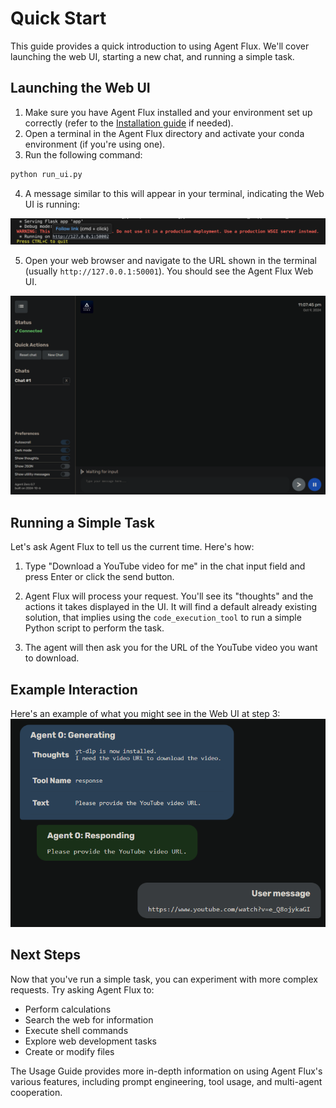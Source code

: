 # Quick Start
This guide provides a quick introduction to using Agent Flux. We'll cover launching the web UI, starting a new chat, and running a simple task.

## Launching the Web UI
1. Make sure you have Agent Flux installed and your environment set up correctly (refer to the [Installation guide](installation.md) if needed).
2. Open a terminal in the Agent Flux directory and activate your conda environment (if you're using one).
3. Run the following command:

```bash
python run_ui.py
```

4.  A message similar to this will appear in your terminal, indicating the Web UI is running:

![](res/flask_link.png)

5. Open your web browser and navigate to the URL shown in the terminal (usually `http://127.0.0.1:50001`). You should see the Agent Flux Web UI.

![](res/ui_newchat.png)

## Running a Simple Task
Let's ask Agent Flux to tell us the current time.  Here's how:

1.  Type "Download a YouTube video for me" in the chat input field and press Enter or click the send button.

2. Agent Flux will process your request.  You'll see its "thoughts" and the actions it takes displayed in the UI. It will find a default already existing solution, that implies using the `code_execution_tool` to run a simple Python script to perform the task.

3. The agent will then ask you for the URL of the YouTube video you want to download.

## Example Interaction
Here's an example of what you might see in the Web UI at step 3:
![1](res/image-24.png)

## Next Steps
Now that you've run a simple task, you can experiment with more complex requests. Try asking Agent Flux to:

* Perform calculations
* Search the web for information
* Execute shell commands
* Explore web development tasks
* Create or modify files

The Usage Guide provides more in-depth information on using Agent Flux's various features, including prompt engineering, tool usage, and multi-agent cooperation.